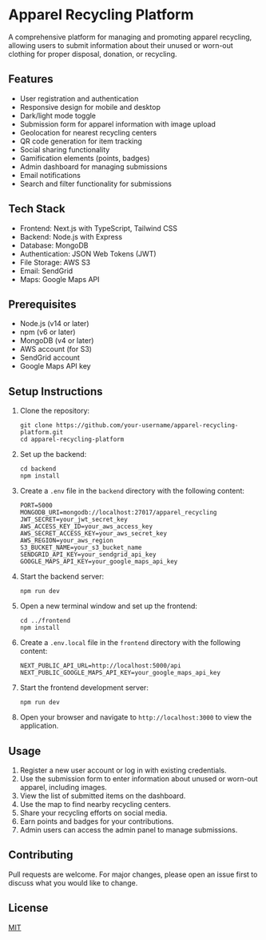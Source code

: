 # Apparel Recycling Platform

A comprehensive platform for managing and promoting apparel recycling, allowing users to submit information about their unused or worn-out clothing for proper disposal, donation, or recycling.

## Features

- User registration and authentication
- Responsive design for mobile and desktop
- Dark/light mode toggle
- Submission form for apparel information with image upload
- Geolocation for nearest recycling centers
- QR code generation for item tracking
- Social sharing functionality
- Gamification elements (points, badges)
- Admin dashboard for managing submissions
- Email notifications
- Search and filter functionality for submissions

## Tech Stack

- Frontend: Next.js with TypeScript, Tailwind CSS
- Backend: Node.js with Express
- Database: MongoDB
- Authentication: JSON Web Tokens (JWT)
- File Storage: AWS S3
- Email: SendGrid
- Maps: Google Maps API

## Prerequisites

- Node.js (v14 or later)
- npm (v6 or later)
- MongoDB (v4 or later)
- AWS account (for S3)
- SendGrid account
- Google Maps API key

## Setup Instructions

1. Clone the repository:
   ```
   git clone https://github.com/your-username/apparel-recycling-platform.git
   cd apparel-recycling-platform
   ```

2. Set up the backend:
   ```
   cd backend
   npm install
   ```

3. Create a `.env` file in the `backend` directory with the following content:
   ```
   PORT=5000
   MONGODB_URI=mongodb://localhost:27017/apparel_recycling
   JWT_SECRET=your_jwt_secret_key
   AWS_ACCESS_KEY_ID=your_aws_access_key
   AWS_SECRET_ACCESS_KEY=your_aws_secret_key
   AWS_REGION=your_aws_region
   S3_BUCKET_NAME=your_s3_bucket_name
   SENDGRID_API_KEY=your_sendgrid_api_key
   GOOGLE_MAPS_API_KEY=your_google_maps_api_key
   ```

4. Start the backend server:
   ```
   npm run dev
   ```

5. Open a new terminal window and set up the frontend:
   ```
   cd ../frontend
   npm install
   ```

6. Create a `.env.local` file in the `frontend` directory with the following content:
   ```
   NEXT_PUBLIC_API_URL=http://localhost:5000/api
   NEXT_PUBLIC_GOOGLE_MAPS_API_KEY=your_google_maps_api_key
   ```

7. Start the frontend development server:
   ```
   npm run dev
   ```

8. Open your browser and navigate to `http://localhost:3000` to view the application.

## Usage

1. Register a new user account or log in with existing credentials.
2. Use the submission form to enter information about unused or worn-out apparel, including images.
3. View the list of submitted items on the dashboard.
4. Use the map to find nearby recycling centers.
5. Share your recycling efforts on social media.
6. Earn points and badges for your contributions.
7. Admin users can access the admin panel to manage submissions.

## Contributing

Pull requests are welcome. For major changes, please open an issue first to discuss what you would like to change.

## License

[MIT](https://choosealicense.com/licenses/mit/)